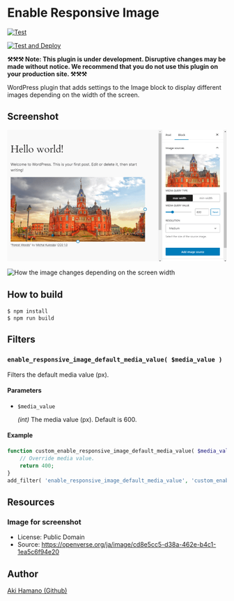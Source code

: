 # Enable Responsive Image

[![Test](https://github.com/t-hamano/enable-responsive-image/actions/workflows/run-test.yml/badge.svg)](https://github.com/t-hamano/enable-responsive-image/actions/workflows/run-test.yml)

[![Test and Deploy](https://github.com/t-hamano/enable-responsive-image/actions/workflows/run-test-and-deploy.yml/badge.svg)](https://github.com/t-hamano/enable-responsive-image/actions/workflows/run-test-and-deploy.yml)

**⚒️⚒️⚒️ Note: This plugin is under development. Disruptive changes may be made without notice. We recommend that you do not use this plugin on your production site. ⚒️⚒️⚒️**

WordPress plugin that adds settings to the Image block to display different images depending on the width of the screen.

## Screenshot

![Settings added to the block sidebar of the image block](https://raw.githubusercontent.com/t-hamano/enable-responsive-image/main/.wordpress-org/screenshot-1.png)

![How the image changes depending on the screen width](https://raw.githubusercontent.com/t-hamano/enable-responsive-image/main/.wordpress-org/screenshot-2.gif)

## How to build

```
$ npm install
$ npm run build
```

## Filters

### `enable_responsive_image_default_media_value( $media_value )`

Filters the default media value (px).

#### Parameters

- `$media_value`

  *(int)* The media value (px). Default is 600.

#### Example

```php
function custom_enable_responsive_image_default_media_value( $media_value ) {
	// Override media value.
	return 400;
}
add_filter( 'enable_responsive_image_default_media_value', 'custom_enable_responsive_image_default_media_value' );
```

## Resources

### Image for screenshot

* License: Public Domain
* Source: https://openverse.org/ja/image/cd8e5cc5-d38a-462e-b4c1-1ea5c6f94e20

## Author

[Aki Hamano (Github)](https://github.com/t-hamano)
